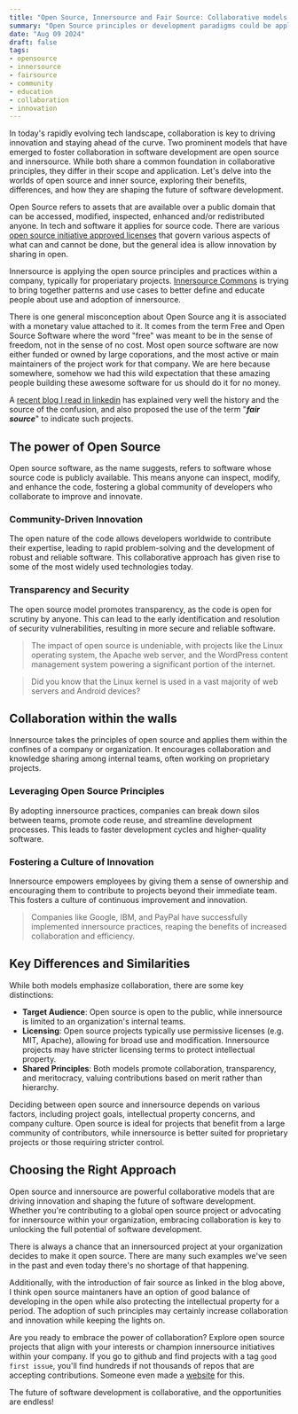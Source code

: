 ```yaml
---
title: "Open Source, Innersource and Fair Source: Collaborative models for innovation."
summary: "Open Source principles or development paradigms could be applied in a much smaller setting behind closed doors, that is generally called Innersource."
date: "Aug 09 2024"
draft: false
tags:
- opensource
- innersource
- fairsource
- community
- education
- collaboration
- innovation
---
```


In today's rapidly evolving tech landscape, collaboration is key to driving innovation and staying ahead of the curve. Two prominent models that have emerged to foster collaboration in software development are open source and innersource. While both share a common foundation in collaborative principles, they differ in their scope and application. Let's delve into the worlds of open source and inner source, exploring their benefits, differences, and how they are shaping the future of software development.

Open Source refers to assets that are available over a public domain that can be accessed, modified, inspected, enhanced and/or redistributed anyone. In tech and software it applies for source code. There are various [open source initiative approved licenses](https://opensource.org/licenses) that govern various aspects of what can and cannot be done, but the general idea is allow innovation by sharing in open.

Innersource is applying the open source principles and practices within a company, typically for properiatary projects. [Innersource Commons](https://innersourcecommons.org/) is trying to bring together patterns and use cases to better define and educate people about use and adoption of innersource.

There is one general misconception about Open Source ang it is associated with a monetary value attached to it. It comes from the term Free and Open Source Software where the word "free" was meant to be in the sense of freedom, not in the sense of no cost. Most open source software are now either funded or owned by large coporations, and the most active or main maintainers of the project work for that company. We are here because somewhere, somehow we had this wild expectation that these amazing people building these awesome software for us should do it for no money. 

A [recent blog I read in linkedin](https://blog.gitbutler.com/the-future-of-open-source/) has explained very well the history and the source of the confusion, and also proposed the use of the term "**_fair source_**" to indicate such projects.

## The power of Open Source
Open source software, as the name suggests, refers to software whose source code is publicly available. This means anyone can inspect, modify, and enhance the code, fostering a global community of developers who collaborate to improve and innovate.

### Community-Driven Innovation
The open nature of the code allows developers worldwide to contribute their expertise, leading to rapid problem-solving and the development of robust and reliable software. This collaborative approach has given rise to some of the most widely used technologies today.

### Transparency and Security
The open source model promotes transparency, as the code is open for scrutiny by anyone. This can lead to the early identification and resolution of security vulnerabilities, resulting in more secure and reliable software.

> The impact of open source is undeniable, with projects like the Linux operating system, the Apache web server, and the WordPress content management system powering a significant portion of the internet.

> Did you know that the Linux kernel is used in a vast majority of web servers and Android devices?

## Collaboration within the walls
Innersource takes the principles of open source and applies them within the confines of a company or organization. It encourages collaboration and knowledge sharing among internal teams, often working on proprietary projects.

### Leveraging Open Source Principles
By adopting innersource practices, companies can break down silos between teams, promote code reuse, and streamline development processes. This leads to faster development cycles and higher-quality software.

### Fostering a Culture of Innovation
Innersource empowers employees by giving them a sense of ownership and encouraging them to contribute to projects beyond their immediate team. This fosters a culture of continuous improvement and innovation.

> Companies like Google, IBM, and PayPal have successfully implemented innersource practices, reaping the benefits of increased collaboration and efficiency.

## Key Differences and Similarities
While both models emphasize collaboration, there are some key distinctions:

- **Target Audience**: Open source is open to the public, while innersource is limited to an organization's internal teams.
- **Licensing**: Open source projects typically use permissive licenses (e.g. MIT, Apache), allowing for broad use and modification. Innersource projects may have stricter licensing terms to protect intellectual property.
- **Shared Principles**: Both models promote collaboration, transparency, and meritocracy, valuing contributions based on merit rather than hierarchy.

Deciding between open source and innersource depends on various factors, including project goals, intellectual property concerns, and company culture. Open source is ideal for projects that benefit from a large community of contributors, while innersource is better suited for proprietary projects or those requiring stricter control.

## Choosing the Right Approach
Open source and innersource are powerful collaborative models that are driving innovation and shaping the future of software development. Whether you're contributing to a global open source project or advocating for innersource within your organization, embracing collaboration is key to unlocking the full potential of software development.

There is always a chance that an innersourced project at your organization decides to make it open source. There are many such examples we've seen in the past and even today there's no shortage of that happening.

Additionally, with the introduction of fair source as linked in the blog above, I think open source maintaners have an option of good balance of developing in the open while also protecting the intellectual property for a period. The adoption of such principles may certainly increase collaboration and innovation while keeping the lights on.

Are you ready to embrace the power of collaboration? Explore open source projects that align with your interests or champion innersource initiatives within your company. If you go to github and find projects with a tag `good first issue`, you'll find hundreds if not thousands of repos that are accepting contributions. Someone even made a [website](https://goodfirstissue.dev/) for this. 

The future of software development is collaborative, and the opportunities are endless! 